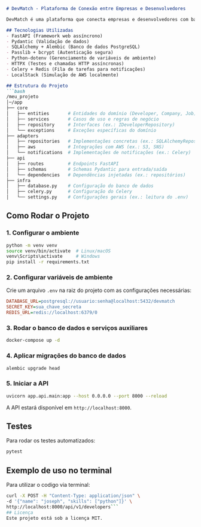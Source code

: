 

```markdown
# DevMatch - Plataforma de Conexão entre Empresas e Desenvolvedores  

DevMatch é uma plataforma que conecta empresas e desenvolvedores com base em suas habilidades e experiência. O projeto segue a Arquitetura Hexagonal para garantir desacoplamento e flexibilidade.  

## Tecnologias Utilizadas  
- FastAPI (Framework web assíncrono)  
- Pydantic (Validação de dados)  
- SQLAlchemy + Alembic (Banco de dados PostgreSQL)  
- Passlib + bcrypt (Autenticação segura)  
- Python-dotenv (Gerenciamento de variáveis de ambiente)  
- HTTPX (Testes e chamadas HTTP assíncronas)  
- Celery + Redis (Fila de tarefas para notificações)  
- LocalStack (Simulação de AWS localmente)  

## Estrutura do Projeto  
```bash
/meu_projeto
│─/app
├── core
│   ├── entities       # Entidades do domínio (Developer, Company, Job)
│   ├── services       # Casos de uso e regras de negócio
│   ├── repository     # Interfaces (ex.: IDeveloperRepository)
│   └── exceptions     # Exceções específicas do domínio
├── adapters
│   ├── repositories   # Implementações concretas (ex.: SQLAlchemyRepository)
│   ├── aws            # Integrações com AWS (ex.: S3, SNS)
│   └── notifications  # Implementações de notificações (ex.: Celery)
├── api
│   ├── routes         # Endpoints FastAPI
│   ├── schemas        # Schemas Pydantic para entrada/saída
│   └── dependencies   # Dependências injetadas (ex.: repositórios)
├── infra
│   ├── database.py    # Configuração do banco de dados
│   ├── celery.py      # Configuração do Celery
│   └── settings.py    # Configurações gerais (ex.: leitura do .env)
```

## Como Rodar o Projeto  

### 1. Configurar o ambiente  
```bash
python -m venv venv
source venv/bin/activate  # Linux/macOS
venv\Scripts\activate     # Windows
pip install -r requirements.txt
```

### 2. Configurar variáveis de ambiente  
Crie um arquivo `.env` na raiz do projeto com as configurações necessárias:  
```ini
DATABASE_URL=postgresql://usuario:senha@localhost:5432/devmatch
SECRET_KEY=sua_chave_secreta
REDIS_URL=redis://localhost:6379/0
```

### 3. Rodar o banco de dados e serviços auxiliares  
```bash
docker-compose up -d
```

### 4. Aplicar migrações do banco de dados  
```bash
alembic upgrade head
```

### 5. Iniciar a API  
```bash
uvicorn app.api.main:app --host 0.0.0.0 --port 8000 --reload
```

A API estará disponível em `http://localhost:8000`.

## Testes  
Para rodar os testes automatizados:  
```bash
pytest
```
## Exemplo de uso no terminal
Para utilizar o codigo via terminal:
```bash
curl -X POST -H "Content-Type: application/json" \
-d '{"name": "joseph", "skills": ["python"]}' \
http://localhost:8000/api/v1/developers```
## Licença  
Este projeto está sob a licença MIT.  
```